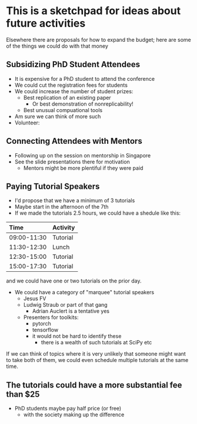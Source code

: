 # This is a sketchpad for ideas about future activities

Elsewhere there are proposals for how to expand the budget; 
here are some of the things we could do with that money

## Subsidizing PhD Student Attendees

- It is expensive for a PhD student to attend the conference
- We could cut the registration fees for students
- We could increase the number of student prizes:
  - Best replication of an existing paper
	- Or best demonstration of nonreplicability!
  - Best unusual compuational tools 
- Am sure we can think of more such
- Volunteer:

## Connecting Attendees with Mentors

- Following up on the session on mentorship in Singapore
- See the slide presentations there for motivation
  - Mentors might be more plentiful if they were paid

## Paying Tutorial Speakers
- I'd propose that we have a minimum of 3 tutorials
- Maybe start in the afternoon of the 7th
- If we made the tutorials 2.5 hours, we could have a shedule like this:

| Time         | Activity |
|:-------------|:---------|
| 09:00-11:30  | Tutorial |
| 11:30-12:30  | Lunch    |
| 12:30-15:00  | Tutorial |
| 15:00-17:30  | Tutorial |

and we could have one or two tutorials on the prior day.

- We could have a category of "marquee" tutorial speakers
  - Jesus FV
  - Ludwig Straub or part of that gang
	- Adrian Auclert is a tentative yes
  - Presenters for toolkits:
	- pytorch
	- tensorflow
    - it would not be hard to identify these
	  - there is a wealth of such tutorials at SciPy etc

If we can think of topics where it is very unlikely that someone might want to take both of them, we could even schedule multiple tutorials at the same time. 



## The tutorials could have a more substantial fee than \$25

- PhD students maybe pay half price (or free)
  - with the society making up the difference
